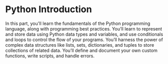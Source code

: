 # Python Introduction
In this part, you'll learn the fundamentals of the Python programming language, along with programming best practices. You’ll learn to represent and store data using Python data types and variables, and use conditionals and loops to control the flow of your programs. You’ll harness the power of complex data structures like lists, sets, dictionaries, and tuples to store collections of related data. You’ll define and document your own custom functions, write scripts, and handle errors.